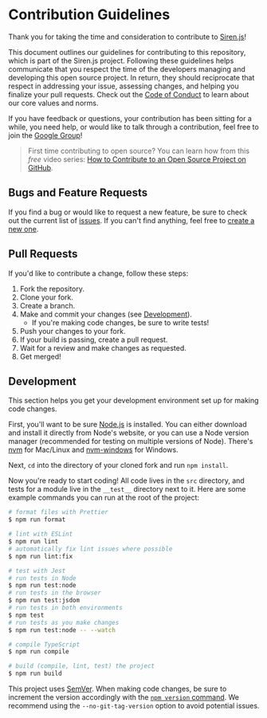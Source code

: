 # Contribution Guidelines

Thank you for taking the time and consideration to contribute to [Siren.js]!

[siren.js]: https://github.com/siren-js

This document outlines our guidelines for contributing to this repository, which
is part of the Siren.js project. Following these guidelines helps communicate
that you respect the time of the developers managing and developing this open
source project. In return, they should reciprocate that respect in addressing
your issue, assessing changes, and helping you finalize your pull requests.
Check out the [Code of Conduct](CODE_OF_CONDUCT.md) to learn about our core
values and norms.

If you have feedback or questions, your contribution has been sitting for a
while, you need help, or would like to talk through a contribution, feel free to
join the [Google Group][gg]!

[gg]: https://groups.google.com/g/sirenjs

> First time contributing to open source? You can learn how from this _free_
> video series: [How to Contribute to an Open Source Project on GitHub][course].

[course]: https://kcd.im/pull-request

## Bugs and Feature Requests

If you find a bug or would like to request a new feature, be sure to check out
the current list of [issues]. If you can't find anything, feel free to
[create a new one][create-issue].

[issues]: https://github.com/siren-js/client/issues
[create-issue]: https://github.com/siren-js/client/issues/new

## Pull Requests

If you'd like to contribute a change, follow these steps:

1. Fork the repository.
1. Clone your fork.
1. Create a branch.
1. Make and commit your changes (see [Development](#development)).
   - If you're making code changes, be sure to write tests!
1. Push your changes to your fork.
1. If your build is passing, create a pull request.
1. Wait for a review and make changes as requested.
1. Get merged!

## Development

This section helps you get your development environment set up for making code
changes.

First, you'll want to be sure [Node.js] is installed. You can either download
and install it directly from Node's website, or you can use a Node version
manager (recommended for testing on multiple versions of Node). There's [nvm]
for Mac/Linux and [nvm-windows] for Windows.

[node.js]: https://nodejs.org
[nvm]: https://github.com/nvm-sh/nvm
[nvm-windows]: https://github.com/coreybutler/nvm-windows

Next, `cd` into the directory of your cloned fork and run `npm install`.

Now you're ready to start coding! All code lives in the `src` directory, and
tests for a module live in the `__test__` directory next to it. Here are
some example commands you can run at the root of the project:

```sh
# format files with Prettier
$ npm run format

# lint with ESLint
$ npm run lint
# automatically fix lint issues where possible
$ npm run lint:fix

# test with Jest
# run tests in Node
$ npm run test:node
# run tests in the browser
$ npm run test:jsdom
# run tests in both environments
$ npm test
# run tests as you make changes
$ npm run test:node -- --watch

# compile TypeScript
$ npm run compile

# build (compile, lint, test) the project
$ npm run build
```

This project uses [SemVer](https://semver.org/). When making code changes, be
sure to increment the version accordingly with the
[`npm version` command][npm-version]. We recommend using the
`--no-git-tag-version` option to avoid potential issues.

[npm-version]: https://docs.npmjs.com/cli/v7/commands/npm-version
